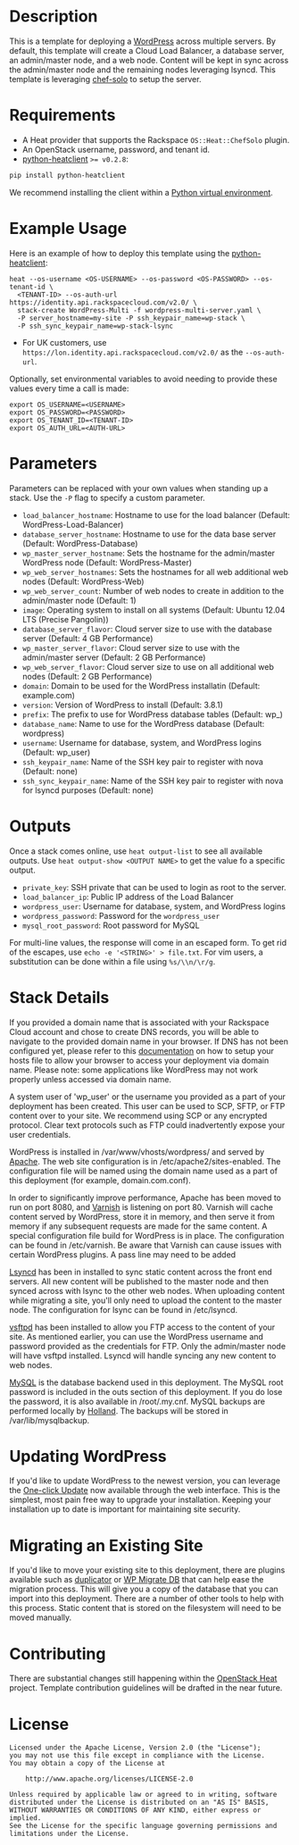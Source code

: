 Description
===========

This is a template for deploying a [WordPress](http://wordpress.org/) across
multiple servers. By default, this template will create a Cloud Load Balancer,
a database server, an admin/master node, and a web node. Content will be kept
in sync across the admin/master node and the remaining nodes leveraging lsyncd.
This template is leveraging [chef-solo](http://docs.opscode.com/chef_solo.html)
to setup the server.

Requirements
============
* A Heat provider that supports the Rackspace `OS::Heat::ChefSolo` plugin.
* An OpenStack username, password, and tenant id.
* [python-heatclient](https://github.com/openstack/python-heatclient)
`>= v0.2.8`:

```bash
pip install python-heatclient
```

We recommend installing the client within a [Python virtual
environment](http://www.virtualenv.org/).

Example Usage
=============
Here is an example of how to deploy this template using the
[python-heatclient](https://github.com/openstack/python-heatclient):

```
heat --os-username <OS-USERNAME> --os-password <OS-PASSWORD> --os-tenant-id \
  <TENANT-ID> --os-auth-url https://identity.api.rackspacecloud.com/v2.0/ \
  stack-create WordPress-Multi -f wordpress-multi-server.yaml \
  -P server_hostname=my-site -P ssh_keypair_name=wp-stack \
  -P ssh_sync_keypair_name=wp-stack-lsync
```

* For UK customers, use `https://lon.identity.api.rackspacecloud.com/v2.0/` as
the `--os-auth-url`.

Optionally, set environmental variables to avoid needing to provide these
values every time a call is made:

```
export OS_USERNAME=<USERNAME>
export OS_PASSWORD=<PASSWORD>
export OS_TENANT_ID=<TENANT-ID>
export OS_AUTH_URL=<AUTH-URL>
```

Parameters
==========
Parameters can be replaced with your own values when standing up a stack. Use
the `-P` flag to specify a custom parameter.

* `load_balancer_hostname`: Hostname to use for the load balancer (Default:
  WordPress-Load-Balancer)
* `database_server_hostname`: Hostname to use for the data base server
  (Default: WordPress-Database)
* `wp_master_server_hostname`: Sets the hostname for the admin/master WordPress
  node (Default: WordPress-Master)
* `wp_web_server_hostnames`: Sets the hostnames for all web additional web
  nodes (Default: WordPress-Web)
* `wp_web_server_count`: Number of web nodes to create in addition to the
  admin/master node (Default: 1)
* `image`: Operating system to install on all systems (Default: Ubuntu 12.04
  LTS (Precise Pangolin))
* `database_server_flavor`: Cloud server size to use with the database server
  (Default: 4 GB Performance)
* `wp_master_server_flavor`: Cloud server size to use with the admin/master
  server (Default: 2 GB Performance)
* `wp_web_server_flavor`: Cloud server size to use on all additional web nodes
  (Default: 2 GB Performance)
* `domain`: Domain to be used for the WordPress installatin  (Default:
  example.com)
* `version`: Version of WordPress to install (Default: 3.8.1)
* `prefix`: The prefix to use for WordPress database tables (Default: wp_)
* `database_name`: Name to use for the WordPress database (Default: wordpress)
* `username`: Username for database, system, and WordPress logins (Default:
  wp_user)
* `ssh_keypair_name`: Name of the SSH key pair to register with nova (Default:
  none)
* `ssh_sync_keypair_name`: Name of the SSH key pair to register with nova for
  lsyncd purposes (Default: none)

Outputs
=======
Once a stack comes online, use `heat output-list` to see all available outputs.
Use `heat output-show <OUTPUT NAME>` to get the value fo a specific output.

* `private_key`: SSH private that can be used to login as root to the server.
* `load_balancer_ip`: Public IP address of the Load Balancer
* `wordpress_user`: Username for database, system, and WordPress logins
* `wordpress_password`: Password for the `wordpress_user`
* `mysql_root_password`: Root password for MySQL

For multi-line values, the response will come in an escaped form. To get rid of
the escapes, use `echo -e '<STRING>' > file.txt`. For vim users, a substitution
can be done within a file using `%s/\\n/\r/g`.

Stack Details
=============
If you provided a domain name that is associated with your Rackspace Cloud
account and chose to create DNS records, you will be able to navigate to the
provided domain name in your browser. If DNS has not been configured yet,
please refer to this
[documentation](http://www.rackspace.com/knowledge_center/article/how-do-i-modify-my-hosts-file)
on how to setup your hosts file to allow your browser to access your deployment
via domain name. Please note: some applications like WordPress may not work
properly unless accessed via domain name.

A system user of 'wp_user' or the username you provided as a part of your
deployment has been created. This user can be used to SCP, SFTP, or FTP
content over to your site. We recommend using SCP or any encrypted protocol.
Clear text protocols such as FTP could inadvertently expose your user
credentials.

WordPress is installed in /var/www/vhosts/wordpress/ and served by
[Apache](http://httpd.apache.org/). The web site configuration is in
/etc/apache2/sites-enabled. The configuration file will be named using the
domain name used as a part of this deployment (for example, domain.com.conf).

In order to significantly improve performance, Apache has been moved to run on
port 8080, and [Varnish](https://www.varnish-cache.org/) is listening on port
80. Varnish will cache content served by WordPress, store it in memory, and
then serve it from memory if any subsequent requests are made for the same
content. A special configuration file build for WordPress is in place.
The configuration can be found in /etc/varnish. Be aware that Varnish can
cause issues with certain WordPress plugins. A pass line may need to be added

[Lsyncd](https://code.google.com/p/lsyncd/) has been in installed to sync
static content across the front end servers. All new content will be published
to the master node and then synced across with lsync to the other web nodes.
When uploading content while migrating a site, you'll only need to upload the
content to the master node. The configuration for lsync can be found in
/etc/lsyncd.

[vsftpd](https://security.appspot.com/vsftpd.html) has been installed to allow
you FTP access to the content of your site. As mentioned earlier, you can use
the WordPress username and password provided as the credentials for FTP. Only
the admin/master node will have vsftpd installed.  Lsyncd will handle syncing
any new content to web nodes.

[MySQL](http://www.mysql.com/) is the database backend used in this deployment.
The MySQL root password is included in the outs section of this deployment.
If you do lose the password, it is also available in /root/.my.cnf. MySQL
backups are performed locally by [Holland](http://wiki.hollandbackup.org/). The
backups will be stored in /var/lib/mysqlbackup.

Updating WordPress
==================
If you'd like to update WordPress to the newest version, you can leverage the
[One-click
Update](http://codex.wordpress.org/Updating_WordPress#One-click_Update) now
available through the web interface.  This is the simplest, most pain free way
to upgrade your installation.  Keeping your installation up to date is
important for maintaining site security.

Migrating an Existing Site
==========================
If you'd like to move your existing site to this deployment, there are plugins
available such as [duplicator](http://wordpress.org/plugins/duplicator/) or [WP
Migrate DB](http://wordpress.org/plugins/wp-migrate-db/) that can help ease the
migration process.  This will give you a copy of the database that you can
import into this deployment.  There are a number of other tools to help with
this process.  Static content that is stored on the filesystem will need to be
moved manually.

Contributing
============
There are substantial changes still happening within the [OpenStack
Heat](https://wiki.openstack.org/wiki/Heat) project. Template contribution
guidelines will be drafted in the near future.

License
=======
```
Licensed under the Apache License, Version 2.0 (the "License");
you may not use this file except in compliance with the License.
You may obtain a copy of the License at

    http://www.apache.org/licenses/LICENSE-2.0

Unless required by applicable law or agreed to in writing, software
distributed under the License is distributed on an "AS IS" BASIS,
WITHOUT WARRANTIES OR CONDITIONS OF ANY KIND, either express or implied.
See the License for the specific language governing permissions and
limitations under the License.
```
